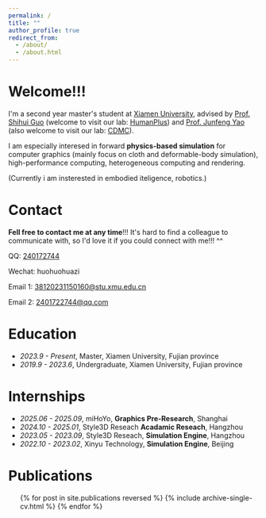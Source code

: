 ```yaml
---
permalink: /
title: ""
author_profile: true
redirect_from: 
  - /about/
  - /about.html
---
```


# Welcome!!!

I'm a second year master's student at [Xiamen University]([https://eecs.pku.edu.cn/](https://www.xmu.edu.cn/)), advised by [Prof. Shihui Guo](https://informatics.xmu.edu.cn/info/1018/43139.htm) (welcome to visit our lab: [HumanPlus](https://www.humanplus.xyz/)) and [Prof. Junfeng Yao](https://film.xmu.edu.cn/info/1188/1375.htm) (also welcome to visit our lab: [CDMC](https://cdmc.xmu.edu.cn/)). 

I am especially interesed in forward **physics-based simulation** for computer graphics (mainly focus on cloth and deformable-body simulation), high-performance computing, heterogeneous computing and rendering. 

(Currently i am insterested in embodied iteligence, robotics.)

# Contact

**Fell free to contact me at any time**!!! It's hard to find a colleague to communicate with, so I'd love it if you could connect with me!!! ^^

QQ: [240172744](https://qm.qq.com/q/TtBqiKBya)

Wechat: huohuohuazi

Email 1: 38120231150160@stu.xmu.edu.cn 

Email 2: 2401722744@qq.com


# Education

- *2023.9 - Present*, Master, Xiamen University, Fujian province
- *2019.9 - 2023.6*, Undergraduate, Xiamen University, Fujian province

# Internships

- *2025.06 - 2025.09*, miHoYo, **Graphics Pre-Research**, Shanghai
- *2024.10 - 2025.01*, Style3D Reseach **Acadamic Reseach**, Hangzhou
- *2023.05 - 2023.09*, Style3D Reseach, **Simulation Engine**, Hangzhou
- *2022.10 - 2023.02*, Xinyu Technology, **Simulation Engine**, Beijing

<!-- - *2022.1 - 2022.4*, [Tencent CSIG](https://www.tencent.com/en-us/) <img src='../images/logo/tencent.png' style='width: 6em;'>, **Digital Human**, Beijing -->

# Publications
  <ul>{% for post in site.publications reversed %}
    {% include archive-single-cv.html %}
  {% endfor %}</ul>